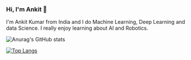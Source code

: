 ### Hi, I'm Ankit 👋 

I'm Ankit Kumar from India and I do Machine Learning, Deep Learning and data Science. I really enjoy learning about AI and Robotics.


![Anurag's GitHub stats](https://github-readme-stats.vercel.app/api?username=ankitkumar174&show_icons=true&theme=radical)

[![Top Langs](https://github-readme-stats.vercel.app/api/top-langs/?username=ankitkumar174&layout=compact)](https://github.com/anuraghazra/github-readme-stats)


